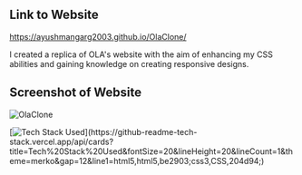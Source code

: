 ## Link to Website
https://ayushmangarg2003.github.io/OlaClone/

I created a replica of OLA's website with the aim of enhancing my CSS abilities and gaining knowledge on creating responsive designs.


## Screenshot of Website
![OlaClone](https://user-images.githubusercontent.com/105537793/212304811-c012744a-3f31-415e-8329-dff4957a58b3.png)

[![Tech Stack Used](https://github-readme-tech-stack.vercel.app/api/cards?title=Tech%20Stack%20Used&fontSize=24&lineHeight=20&lineCount=1&theme=merko&gap=12&line1=html5,html5,be2903;css3,CSS,204d94;)](https://github-readme-tech-stack.vercel.app/api/cards?title=Tech%20Stack%20Used&fontSize=20&lineHeight=20&lineCount=1&theme=merko&gap=12&line1=html5,html5,be2903;css3,CSS,204d94;)
